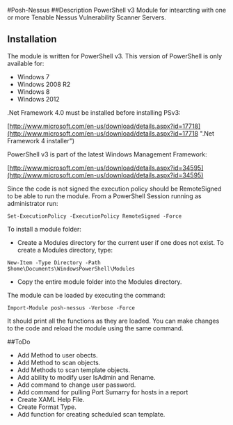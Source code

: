 #Posh-Nessus
##Description
PowerShell v3 Module for intearcting with one or more Tenable Nessus Vulnerability Scanner Servers.

## Installation 
The module is written for PowerShell v3. This version of PowerShell is only available for:

* Windows 7
* Windows 2008  R2
* Windows 8
* Windows 2012

.Net Framework 4.0 must be installed before installing PSv3:

[http://www.microsoft.com/en-us/download/details.aspx?id=17718](http://www.microsoft.com/en-us/download/details.aspx?id=17718 ".Net Framework 4 installer")

PowerShell v3 is part of the latest Windows Management Framework:

[http://www.microsoft.com/en-us/download/details.aspx?id=34595](http://www.microsoft.com/en-us/download/details.aspx?id=34595)

Since the code is not signed the execution policy should be RemoteSigned to be able to run the module. From a PowerShell Session running as administrator run:
```
Set-ExecutionPolicy -ExecutionPolicy RemoteSigned -Force
```
To install a module folder:

* Create a Modules directory for the current user if one does not exist. To create a Modules directory, type:

```
New-Item -Type Directory -Path $home\Documents\WindowsPowerShell\Modules
```

* Copy the entire module folder into the Modules directory.

The module can be loaded by executing the command:
```
Import-Module posh-nessus -Verbose -Force
```
It should print all the functions as they are loaded. You can make changes to the code and reload the module using the same command.

##ToDo
* Add Method to user obects.
* Add Method to scan objects.
* Add Methods to scan template objects.
* Add ability to modify user IsAdmin and Rename.
* Add command to change user password.
* Add command for pulling Port Sumarry for hosts in a report
* Create XAML Help File.
* Create Format Type.
* Add function for creating scheduled scan template.